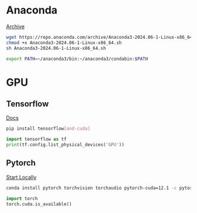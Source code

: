# Anaconda

[Archive](https://repo.anaconda.com/archive)

```bash
wget https://repo.anaconda.com/archive/Anaconda3-2024.06-1-Linux-x86_64.sh
chmod +x Anaconda3-2024.06-1-Linux-x86_64.sh
sh Anaconda3-2024.06-1-Linux-x86_64.sh
```

```bash
export PATH=~/anaconda3/bin:~/anaconda3/condabin:$PATH
```

# GPU

## Tensorflow

[Docs](https://www.tensorflow.org/install/source?hl=ko&_gl=1*1cor0de*_up*MQ..*_ga*MTEzNTY5MzExMi4xNzE5ODMyOTcw*_ga_W0YLR4190T*MTcxOTgzMjk3MC4xLjAuMTcxOTgzMjk3MC4wLjAuMA..#gpu)

```bash
pip install tensorflow[and-cuda]
```

```python
import tensorflow as tf
print(tf.config.list_physical_devices('GPU'))
```

## Pytorch

[Start Locally](https://pytorch.org/get-started/locally/)

```bash
conda install pytorch torchvision torchaudio pytorch-cuda=12.1 -c pytorch -c nvidia
```

```python
import torch
torch.cuda.is_available()
```
